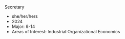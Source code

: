 Secretary
+ she/her/hers
+ 2024
+ Major: 6-14
+ Areas of Interest: Industrial Organizational Economics